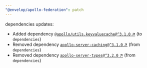 ```yaml
---
"@envelop/apollo-federation": patch
---
```

dependencies updates:
  - Added dependency [`@apollo/utils.keyvaluecache@^3.1.0` ↗︎](https://www.npmjs.com/package/@apollo/utils.keyvaluecache/v/3.1.0) (to `dependencies`)
  - Removed dependency [`apollo-server-caching@^3.1.0` ↗︎](https://www.npmjs.com/package/apollo-server-caching/v/3.1.0) (from `dependencies`)
  - Removed dependency [`apollo-server-types@^3.2.0` ↗︎](https://www.npmjs.com/package/apollo-server-types/v/3.2.0) (from `dependencies`)
